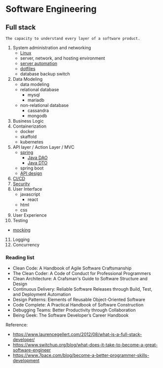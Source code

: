 # Software Engineering 
## Full stack
```
The capacity to understand every layer of a software product.
``` 
1. System administration and networking 
   * [Linux](https://github.com/JYL123/Notes/blob/master/se/linuxbasic.md)
   * server, network, and hosting environment
   * [server automation](https://github.com/JYL123/Notes/blob/master/se/automation.md)
   * [dotfiles](https://github.com/JYL123/dotfiles)
   * database backup switch 
2. Data Modeling
   * data modeling 
   * relational database 
      * mysql 
      * mariadb
   * non-relational database
      * cassandra 
      * mongodb 
3. Business Logic
4. Containerization
   * docker 
   * skaffold
   * kubernetes
5. API layer / Action Layer / MVC
   * [spring](https://github.com/JYL123/Notes/blob/master/se/spring.md)
     * [Java DAO](https://github.com/JYL123/Notes/blob/master/se/springdao.md)
     * [Java DTO](https://github.com/JYL123/Notes/blob/master/se/springdto.md)
   * spring boot
   * [API design](https://github.com/JYL123/Notes/blob/master/se/apidesign.md)
6. [CI/CD](https://github.com/JYL123/Notes/blob/master/se/cicd.md) 
7. [Security](https://github.com/JYL123/Notes/blob/master/se/security.md)
8. User Interface
   * javascript 
     * react 
   * html 
   * css
9. User Experience
10. Testing
   * [mocking](https://github.com/JYL123/Notes/blob/master/se/mock.md) 
11. Logging
12. Concurrency   

### Reading list
* Clean Code: A Handbook of Agile Software Craftsmanship
* The Clean Coder: A Code of Conduct for Professional Programmers
* Clean Architecture: A Crafsman's Guide to Software Structure and Design
* Continuous Delivery: Reliable Software Releases through Build, Test, and Deployment Automation
* Design Patterns: Elements of Reusable Object-Oriented Software
* Code Complete: A Practical Handbook of Software Construction
* Debugging Teams: Better Productivity through Collaboration
* Being Geek: The Software Developer’s Career Handbook

Reference: 
* https://www.laurencegellert.com/2012/08/what-is-a-full-stack-developer/
* https://www.switchup.org/blog/what-does-it-take-to-become-a-great-software-engineer
* https://www.7pace.com/blog/become-a-better-programmer-skills-development
